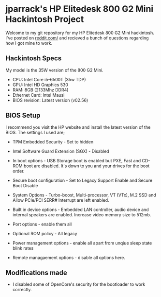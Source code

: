 # jparrack's HP Elitedesk 800 G2 Mini Hackintosh Project
Welcome to my git repository for my HP Elitedesk 800 G2 Mini hackintosh. I've posted on [reddit.com/](https://www.reddit.com/r/hackintosh/comments/vavsua/hp_elitedesk_800_g2_mini_wip_on_monterey/) and recieved a bunch of questions regarding how I got mine to work.

## Hackintosh Specs
My model is the 35W version of the 800 G2 Mini.
* CPU: Intel Core i5-6500T (35w TDP)
* GPU: Intel HD Graphics 530
* RAM: 8GB (2133Mhz DDR4)
* Ethernet Card: Intel Mausi
* BIOS revision: Latest version (v02.56)

## BIOS Setup
I recommend you visit the HP website and install the latest version of the BIOS. The settings I used are;
* TPM Embedded Security - Set to hidden
* Intel Software Guard Extension (SGX) - Disabled

* In boot options - USB Storage boot is enabled but PXE, Fast and CD-ROM boot are disabled. It's down to you and your drives for the boot order.
* Secure boot configuration - Set to Legacy Support Enable and Secure Boot Disable
* System Options - Turbo-boost, Multi-processor, VT (VTx), M.2 SSD and Allow PCIe/PCI SERR# Interrupt are left enabled.
* Built in device options - Embedded LAN controller, audio device and internal speakers are enabled. Increase video memory size to 512mb.
* Port options - enable them all
* Optional ROM policy - All legacy
* Power management options - enable all apart from unqiue sleep state blink rates
* Remote managaement options - disable all options here.

## Modifications made
* I disabled some of OpenCore's security for the bootloader to work correctly.
